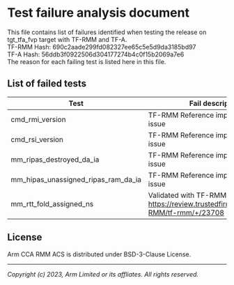 # Test failure analysis document

This file contains list of failures identified when testing the release on tgt_tfa_fvp target with TF-RMM and TF-A.<br />
TF-RMM Hash: 690c2aade299fd082327ee65c5e5d9da3185bd97 <br />
TF-A Hash: 56ddb3f0922506d304177274b4c0f15b2069a7e6 <br />
The reason for each failing test is listed here in this file.<br />

## List of failed tests

| Test | Fail description                                                                |
|------|---------------------------------------------------------------------------------|
| cmd_rmi_version | TF-RMM Reference implementation issue |
| cmd_rsi_version | TF-RMM Reference implementation issue |
| mm_ripas_destroyed_da_ia | TF-RMM Reference implementation issue |
| mm_hipas_unassigned_ripas_ram_da_ia | TF-RMM Reference implementation issue |
| mm_rtt_fold_assigned_ns | Validated with TF-RMM patch https://review.trustedfirmware.org/c/TF-RMM/tf-rmm/+/23708 |

## License

Arm CCA RMM ACS is distributed under BSD-3-Clause License.

--------------

*Copyright (c) 2023, Arm Limited or its affliates. All rights reserved.*
